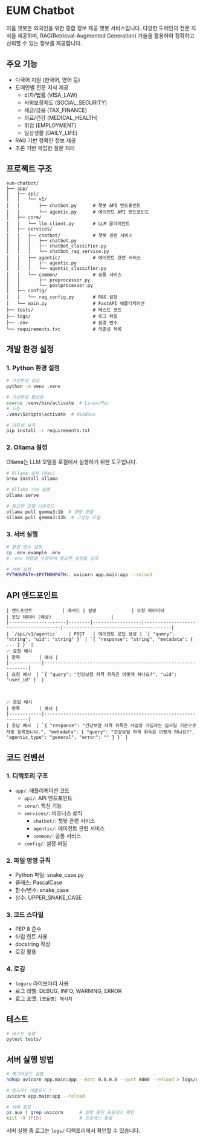 # EUM Chatbot

이음 챗봇은 외국인을 위한 종합 정보 제공 챗봇 서비스입니다. 다양한 도메인의 전문 지식을 제공하며, RAG(Retrieval-Augmented Generation) 기술을 활용하여 정확하고 신뢰할 수 있는 정보를 제공합니다.

## 주요 기능

- 다국어 지원 (한국어, 영어 등)
- 도메인별 전문 지식 제공
  - 비자/법률 (VISA_LAW)
  - 사회보장제도 (SOCIAL_SECURITY)
  - 세금/금융 (TAX_FINANCE)
  - 의료/건강 (MEDICAL_HEALTH)
  - 취업 (EMPLOYMENT)
  - 일상생활 (DAILY_LIFE)
- RAG 기반 정확한 정보 제공
- 추론 기반 복잡한 질문 처리

## 프로젝트 구조

```
eum-chatbot/
├── app/
│   ├── api/
│   │   └── v1/
│   │       ├── chatbot.py      # 챗봇 API 엔드포인트
│   │       └── agentic.py      # 에이전트 API 엔드포인트
│   ├── core/
│   │   └── llm_client.py       # LLM 클라이언트
│   ├── services/
│   │   ├── chatbot/            # 챗봇 관련 서비스
│   │   │   ├── chatbot.py
│   │   │   ├── chatbot_classifier.py
│   │   │   └── chatbot_rag_service.py
│   │   ├── agentic/            # 에이전트 관련 서비스
│   │   │   ├── agentic.py
│   │   │   └── agentic_classifier.py
│   │   └── common/             # 공통 서비스
│   │       ├── preprocessor.py
│   │       └── postprocessor.py
│   ├── config/
│   │   └── rag_config.py       # RAG 설정
│   └── main.py                 # FastAPI 애플리케이션
├── tests/                      # 테스트 코드
├── logs/                       # 로그 파일
├── .env                        # 환경 변수
└── requirements.txt            # 의존성 목록
```

## 개발 환경 설정

### 1. Python 환경 설정

```bash
# 가상환경 생성
python -m venv .venv

# 가상환경 활성화
source .venv/bin/activate  # Linux/Mac
# 또는
.venv\Scripts\activate  # Windows

# 의존성 설치
pip install -r requirements.txt
```

### 2. Ollama 설정

Ollama는 LLM 모델을 로컬에서 실행하기 위한 도구입니다.

```bash
# Ollama 설치 (Mac)
brew install ollama

# Ollama 서버 실행
ollama serve

# 필요한 모델 다운로드
ollama pull gemma3:1b  # 경량 모델
ollama pull gemma3:12b  # 고성능 모델
```

### 3. 서버 실행

```bash
# 환경 변수 설정
cp .env.example .env
# .env 파일을 수정하여 필요한 설정을 입력

# 서버 실행
PYTHONPATH=$PYTHONPATH:. uvicorn app.main:app --reload
```

## API 엔드포인트

```
| 엔드포인트           | 메서드 | 설명             | 요청 파라미터                         | 응답 데이터 (예상)                      |
|---------------------|--------|------------------|---------------------------------------|----------------------------------------|
| `/api/v1/agentic`    | POST   | 에이전트 응답 생성 | `{ "query": "string", "uid": "string" }` | `{ "response": "string", "metadata": { ... } }` |
✅ 요청 예시
| 항목       | 예시 |
|------------|----------------------------------------------------------------|
| 요청 예시  | `{ "query": "건강보험 자격 취득은 어떻게 하나요?", "uid": "user_id" }` |



✅ 응답 예시
| 항목       | 예시 |
|------------|----------------------------------------------------------------|
| 응답 예시  | `{ "response": "건강보험 자격 취득은 사업장 가입자는 입사일 기준으로 자동 등록됩니다.", "metadata": { "query": "건강보험 자격 취득은 어떻게 하나요?", "agentic_type": "general", "error": "" } }` |

```

## 코드 컨벤션

### 1. 디렉토리 구조
- `app/`: 애플리케이션 코드
  - `api/`: API 엔드포인트
  - `core/`: 핵심 기능
  - `services/`: 비즈니스 로직
    - `chatbot/`: 챗봇 관련 서비스
    - `agentic/`: 에이전트 관련 서비스
    - `common/`: 공통 서비스
  - `config/`: 설정 파일

### 2. 파일 명명 규칙
- Python 파일: snake_case.py
- 클래스: PascalCase
- 함수/변수: snake_case
- 상수: UPPER_SNAKE_CASE

### 3. 코드 스타일
- PEP 8 준수
- 타입 힌트 사용
- docstring 작성
- 로깅 활용

### 4. 로깅
- `loguru` 라이브러리 사용
- 로그 레벨: DEBUG, INFO, WARNING, ERROR
- 로그 포맷: `[모듈명] 메시지`

## 테스트

```bash
# 테스트 실행
pytest tests/
```

## 서버 실행 방법

```bash
# 백그라운드 실행
nohup uvicorn app.main:app --host 0.0.0.0 --port 8000 --reload > logs/uvicorn.log 2>&1 &

# 윈도우( 개발모드 )
uvicorn app.main:app --reload

# 서버 종료
ps aux | grep uvicorn      # 실행 중인 프로세스 확인
kill -9 [PID]              # 프로세스 종료
```

서버 실행 중 로그는 `logs/` 디렉토리에서 확인할 수 있습니다.